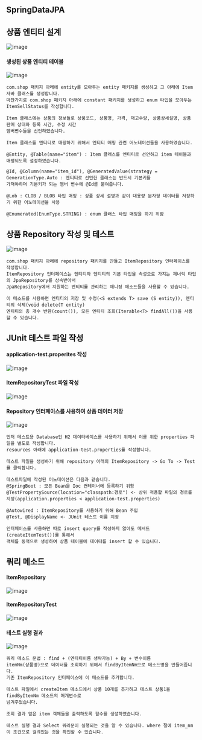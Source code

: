 ## SpringDataJPA

## 상품 엔티티 설계
![image](https://github.com/mr-won/Shopping_Mall/assets/58906858/b3283b05-813a-4ee3-b325-c83c3e249488)   
#### 생성된 상품 엔티티 테이블
![image](https://github.com/mr-won/Shopping_Mall/assets/58906858/619cdd5c-e5e4-4bcf-a619-9f9b12759cb3)    
```
com.shop 패키지 아래에 entity를 모아두는 entity 패키지를 생성하고 그 아래에 Item 자바 클래스를 생성합니다.
마찬가지로 com.shop 패키지 아래에 constant 패키지를 생성하고 enum 타입을 모아두는 ItemSellStatus를 작성합니다.

Item 클래스에는 상품의 정보들로 상품코드, 상품명, 가격, 재고수량, 상품상세설명, 상품 판매 상태와 등록 시간, 수정 시간
멤버변수들을 선언하였습니다.

Item 클래스를 엔티티로 매핑하기 위해서 엔티티 매핑 관련 어노테이션들을 사용하였습니다.

@Entity, @Table(name="item") : Item 클래스를 엔티티로 선언하고 item 테이블과 매팽되도록 설정하였습니다.

@Id, @Column(name="item_id"), @GeneratedValue(strategy = GenerationType.Auto : 엔티티로 선언한 클래스는 반드시 기본키를
가져야하며 기본키가 되는 멤버 변수에 @Id를 붙여줍니다.

@Lob : CLOB / BLOB 타입 매핑 : 상품 상세 설명과 같이 대용량 문자형 데이터를 저장하기 위한 어노테이션을 사용

@Enumerated(EnumType.STRING) : enum 클래스 타입 매핑을 하기 위함
```

## 상품 Repository 작성 및 테스트
![image](https://github.com/mr-won/Shopping_Mall/assets/58906858/02a2ef74-02d9-4195-a428-c3d707b07f9f)
```
com.shop 패키지 아래에 repository 패키지를 만들고 ItemRepository 인터페이스를 작성합니다.
ItemRepository 인터페이스는 엔티티와 엔티티의 기본 타입을 속성으로 가지는 제너릭 타입의 JpaRepository를 상속받아서
JpaRepository에서 지원하는 엔티티를 관리하는 매니징 메소드들을 사용할 수 있습니다.

이 메소드를 사용하면 엔티티의 저장 및 수정(<S extends T> save (S entity)), 엔티티의 삭제(void delete(T entity)
엔티티의 총 개수 반환(count()), 모든 엔티티 조회(Iterable<T> findAll())을 사용할 수 있습니다.
```

## JUnit 테스트 파일 작성
#### application-test.properites 작성
![image](https://github.com/mr-won/Shopping_Mall/assets/58906858/7fab6a86-fc39-4b1c-a355-59e276cde3d1)
#### ItemRepositoryTest 파일 작성
![image](https://github.com/mr-won/Shopping_Mall/assets/58906858/a784b0fe-d9a8-4d8d-95bd-592b44ecaa74)
#### Repository 인터페이스를 사용하여 상품 데이터 저장
![image](https://github.com/mr-won/Shopping_Mall/assets/58906858/ff08a1d7-dc5b-4edd-ba0c-5fe183540461)
```
먼저 테스트용 Database인 H2 데이터베이스를 사용하기 위해서 이를 위한 properties 파일을 별도로 작성합니다.
resources 아래에 application-test.properties를 작성합니다.

테스트 파일을 생성하기 위해 repository 아래의 ItemRepository -> Go To -> Test를 클릭합니다.

테스트파일에 작성된 어노테이션은 다음과 같습니다.
@SpringBoot : 모든 Bean을 Ioc 컨테이너에 등록하기 위함
@TestPropertySource(location="classpath:경로") <- 상위 적용할 파일의 경로를 지정(application.properties < application-test.properties)

@Autowired : ItemRepository를 사용하기 위해 Bean 주입
@Test, @DisplayName <- JUnit 테스트 이름 지정

인터페이스를 사용하면 따로 insert query를 작성하지 않아도 메서드(createItemTest())를 통해서
객체를 동적으로 생성하여 상품 데이블에 데이터를 insert 할 수 있습니다.
```

## 쿼리 메소드
#### ItemRepository
![image](https://github.com/mr-won/Shopping_Mall/assets/58906858/0f53eca2-0ea2-4837-9c2c-bf05bd16860b)
#### ItemRepositoryTest
![image](https://github.com/mr-won/Shopping_Mall/assets/58906858/13905e63-0bbf-4399-8d22-59539b4904c6)
#### 테스트 실행 결과
![image](https://github.com/mr-won/Shopping_Mall/assets/58906858/c0341914-43e9-46a4-968e-c4f42d78cb7c)
```
쿼리 메소드 문법 : find + (엔티티이름 생략가능) + By + 변수이름
itemNm(상품명)으로 데이터를 조회하기 위해서 findByItemNm으로 메소드명을 만들어줍니다.
기존 ItemRepository 인터페이스에 이 메소드를 추가합니다.

테스트 파일에서 createItem 메소드에서 상품 10개를 추가하고 테스트 상품1을 findByItemNm 메소드의 매개변수로
넘겨주었습니다.

조회 결과 얻은 item 객체들을 출력하도록 함수를 생성하였습니다.

테스트 실행 결과 Select 쿼리문이 실행되는 것을 알 수 있습니다. where 절에 item_nm이 조건으로 걸려있는 것을 확인할 수 있습니다.
```
